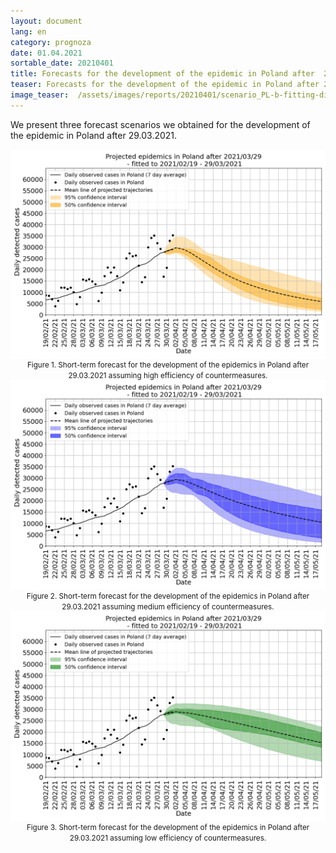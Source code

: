 ```yaml
---
layout: document
lang: en
category: prognoza
date: 01.04.2021
sortable_date: 20210401
title: Forecasts for the development of the epidemic in Poland after  29.03.2021 
teaser: Forecasts for the development of the epidemic in Poland after 29.03.2021. 
image_teaser:  /assets/images/reports/20210401/scenario_PL-b-fitting-different-fresh-fixed-mixed-green-legend_blue_mult1.5x_v2_False_2021_03_29_year_end_EN.png
---
```

We present three forecast scenarios we obtained for the development of the epidemic in Poland after 29.03.2021.

<div style="text-align: center" class="row 80%">
    <span class="image fit">
        <img src="/assets/images/reports/20210401/scenario_PL-b-fitting-different-fresh-fixed-mixed-green-legend_lower_mult1.5x_v2_False_2021_03_29_year_end_EN.png" style="display: block; margin: 0 auto;"/>
    </span>
    <small>Figure 1. Short-term forecast for the development of the epidemics in Poland after 29.03.2021 assuming high efficiency of countermeasures.</small>
</div>
<div style="text-align: center" class="row 80%">
    <span class="image fit">
        <img src="/assets/images/reports/20210401/scenario_PL-b-fitting-different-fresh-fixed-mixed-green-legend_blue_mult1.5x_v2_False_2021_03_29_year_end_EN.png" style="display: block; margin: 0 auto;"/>
    </span>
    <small>Figure 2. Short-term forecast for the development of the epidemics in Poland after 29.03.2021 assuming medium efficiency of countermeasures.</small>
</div>

<div style="text-align: center" class="row 80%">
    <span class="image fit">
        <img src="/assets/images/reports/20210401/scenario_PL-b-fitting-different-fresh-fixed-mixed-green-legend_mult1.5x_v2_False_2021_03_29_year_end_EN.png" style="display: block; margin: 0 auto;"/>
    </span>
    <small>Figure 3. Short-term forecast for the development of the epidemics in Poland after 29.03.2021 assuming low efficiency of countermeasures.</small>
</div>
